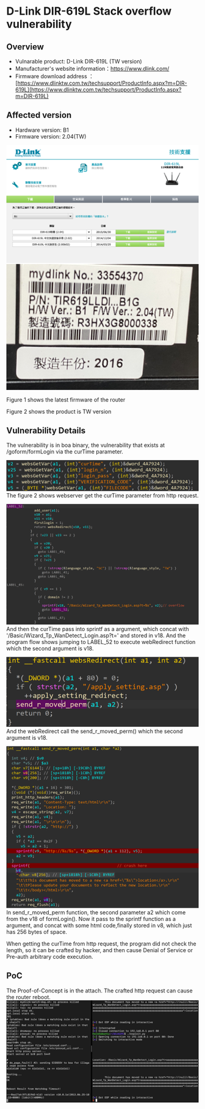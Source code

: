 # D-Link DIR-619L Stack overflow vulnerability

## Overview
- Vulnarable product: D-Link DIR-619L (TW version)
- Manufacturer's website information：https://www.dlink.com/
- Firmware download address ： [https://www.dlinktw.com.tw/techsupport/ProductInfo.aspx?m=DIR-619L](https://www.dlinktw.com.tw/techsupport/ProductInfo.aspx?m=DIR-619L)

## Affected version
- Hardware version: B1
- Firmware version: 2.04(TW)
  
![1](img/1.png)
![](img/TW_version.jpg)

Figure 1 shows the latest firmware of the router

Figure 2 shows the product is TW version

## Vulnerability Details
The vulnerability is in boa binary, the vulnerability that exists at /goform/formLogin via the curTime parameter.

![2](img/2.png)
The figure 2 shows webserver get the curTime parameter from http request.

![3](img/3.png)
And then the curTime pass into sprintf as a argument, which concat with '/Basic/Wizard_Tp_WanDetect_Login.asp?t=' and stored in v18.
And the program flow shows jumping to LABEL_52 to execute webRedirect function which the second argument is v18.

![4](img/4.png)
And the webRedirect call the send_r_moved_perm() which the second argument is v18.

![5](img/5.png)
In send_r_moved_perm function, the second parameter a2 which come from the v18 of formLogin(). Now it pass to the sprintf function as a argument, and concat with some html code,finally stored in v8, which just has 256 bytes of space.

When getting the curTime from http request, the program did not check the length, so it can be crafted by hacker, and then cause Denial of Service or Pre-auth arbitrary code execution. 

## PoC
The Proof-of-Concept is in the attach.
The crafted http request can cause the router reboot.
![DoS](img/DoS.png)

